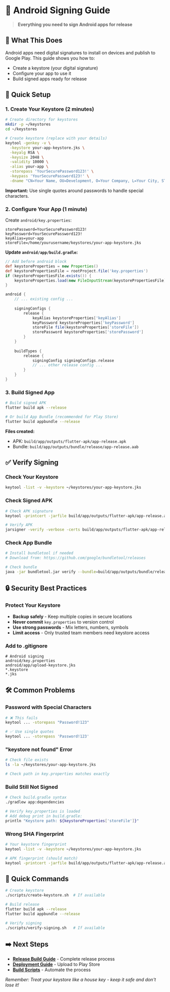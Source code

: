 # 🔐 Android Signing Guide

> **Everything you need to sign Android apps for release**

## 🎯 What This Does

Android apps need digital signatures to install on devices and publish to Google Play. This guide shows you how to:
- Create a keystore (your digital signature)
- Configure your app to use it
- Build signed apps ready for release

## 🔧 Quick Setup

### **1. Create Your Keystore (2 minutes)**

```bash
# Create directory for keystores
mkdir -p ~/keystores
cd ~/keystores

# Create keystore (replace with your details)
keytool -genkey -v \
  -keystore your-app-keystore.jks \
  -keyalg RSA \
  -keysize 2048 \
  -validity 10000 \
  -alias your-app \
  -storepass 'YourSecurePassword123!' \
  -keypass 'YourSecurePassword123!' \
  -dname "CN=Your Name, OU=Development, O=Your Company, L=Your City, ST=Your State, C=US"
```

**Important:** Use single quotes around passwords to handle special characters.

### **2. Configure Your App (1 minute)**

Create `android/key.properties`:
```properties
storePassword=YourSecurePassword123!
keyPassword=YourSecurePassword123!
keyAlias=your-app
storeFile=/home/yourusername/keystores/your-app-keystore.jks
```

**Update `android/app/build.gradle`:**
```gradle
// Add before android block
def keystoreProperties = new Properties()
def keystorePropertiesFile = rootProject.file('key.properties')
if (keystorePropertiesFile.exists()) {
    keystoreProperties.load(new FileInputStream(keystorePropertiesFile))
}

android {
    // ... existing config ...
    
    signingConfigs {
        release {
            keyAlias keystoreProperties['keyAlias']
            keyPassword keystoreProperties['keyPassword']
            storeFile file(keystoreProperties['storeFile'])
            storePassword keystoreProperties['storePassword']
        }
    }
    
    buildTypes {
        release {
            signingConfig signingConfigs.release
            // ... other release config ...
        }
    }
}
```

### **3. Build Signed App**

```bash
# Build signed APK
flutter build apk --release

# Or build App Bundle (recommended for Play Store)
flutter build appbundle --release
```

**Files created:**
- APK: `build/app/outputs/flutter-apk/app-release.apk`
- Bundle: `build/app/outputs/bundle/release/app-release.aab`

## ✅ Verify Signing

### **Check Your Keystore**
```bash
keytool -list -v -keystore ~/keystores/your-app-keystore.jks
```

### **Check Signed APK**
```bash
# Check APK signature
keytool -printcert -jarfile build/app/outputs/flutter-apk/app-release.apk

# Verify APK
jarsigner -verify -verbose -certs build/app/outputs/flutter-apk/app-release.apk
```

### **Check App Bundle**
```bash
# Install bundletool if needed
# Download from: https://github.com/google/bundletool/releases

# Check bundle
java -jar bundletool.jar verify --bundle=build/app/outputs/bundle/release/app-release.aab
```

## 🔒 Security Best Practices

### **Protect Your Keystore**
- **Backup safely** - Keep multiple copies in secure locations
- **Never commit** `key.properties` to version control
- **Use strong passwords** - Mix letters, numbers, symbols
- **Limit access** - Only trusted team members need keystore access

### **Add to .gitignore**
```gitignore
# Android signing
android/key.properties
android/app/upload-keystore.jks
*.keystore
*.jks
```

## 🛠️ Common Problems

### **Password with Special Characters**
```bash
# ❌ This fails
keytool ... -storepass "Password!123"

# ✅ Use single quotes
keytool ... -storepass 'Password!123'
```

### **"keystore not found" Error**
```bash
# Check file exists
ls -la ~/keystores/your-app-keystore.jks

# Check path in key.properties matches exactly
```

### **Build Still Not Signed**
```bash
# Check build.gradle syntax
./gradlew app:dependencies

# Verify key.properties is loaded
# Add debug print in build.gradle:
println "Keystore path: ${keystoreProperties['storeFile']}"
```

### **Wrong SHA Fingerprint**
```bash
# Your keystore fingerprint
keytool -list -v -keystore ~/keystores/your-app-keystore.jks

# APK fingerprint (should match)
keytool -printcert -jarfile build/app/outputs/flutter-apk/app-release.apk
```

## 🎯 Quick Commands

```bash
# Create keystore
./scripts/create-keystore.sh  # If available

# Build release
flutter build apk --release
flutter build appbundle --release

# Verify signing
./scripts/verify-signing.sh   # If available
```

## ➡️ Next Steps

- **[Release Build Guide](RELEASE_BUILD_GUIDE.md)** - Complete release process
- **[Deployment Guide](../deployment/DEPLOYMENT_OVERVIEW_GUIDE.md)** - Upload to Play Store
- **[Build Scripts](../BUILD_SCRIPT_USAGE.md)** - Automate the process

*Remember: Treat your keystore like a house key - keep it safe and don't lose it!*

